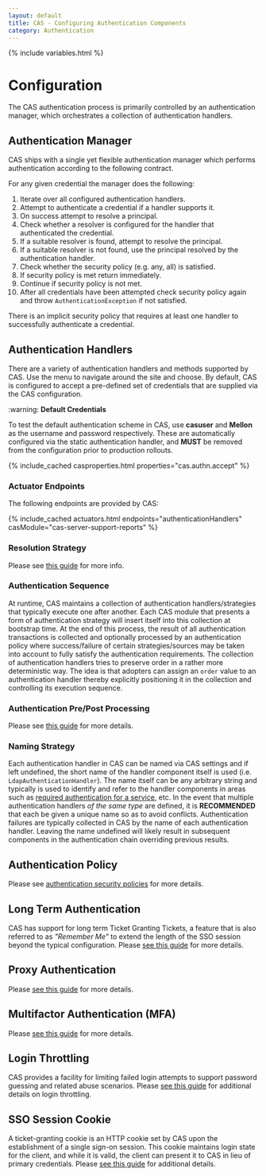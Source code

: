 ```yaml
---
layout: default
title: CAS - Configuring Authentication Components
category: Authentication
---
```

{% include variables.html %}


# Configuration

The CAS authentication process is primarily controlled by an 
authentication manager, which orchestrates a collection of authentication handlers.

## Authentication Manager

CAS ships with a single yet flexible authentication manager which 
performs authentication according to the following contract.

For any given credential the manager does the following:

1. Iterate over all configured authentication handlers.
2. Attempt to authenticate a credential if a handler supports it.
3. On success attempt to resolve a principal.
  1. Check whether a resolver is configured for the handler that authenticated the credential.
  2. If a suitable resolver is found, attempt to resolve the principal.
  3. If a suitable resolver is not found, use the principal resolved by the authentication handler.
4. Check whether the security policy (e.g. any, all) is satisfied.
  1. If security policy is met return immediately.
  2. Continue if security policy is not met.
5. After all credentials have been attempted check security policy again and throw `AuthenticationException` if not satisfied.

There is an implicit security policy that requires at least one handler to successfully authenticate a credential.

## Authentication Handlers

There are a variety of authentication handlers and methods supported 
by CAS. Use the menu to navigate around the site and choose. By default, CAS is configured 
to accept a pre-defined set of credentials that are supplied via the CAS configuration.

<div class="alert alert-warning">:warning: <strong>Default Credentials</strong><p>To test the default authentication scheme in CAS,
use <strong>casuser</strong> and <strong>Mellon</strong> as the username and password respectively. These are automatically
configured via the static authentication handler, and <strong>MUST</strong> be removed from the configuration
prior to production rollouts.</p></div>

{% include_cached casproperties.html properties="cas.authn.accept" %}

### Actuator Endpoints

The following endpoints are provided by CAS:

{% include_cached actuators.html endpoints="authenticationHandlers" casModule="cas-server-support-reports" %}

### Resolution Strategy

Please see [this guide](Configuring-Authentication-Resolution.html) for more info.      

### Authentication Sequence

At runtime, CAS maintains a collection of authentication handlers/strategies that typically execute one after another. 
Each CAS module that presents a form of authentication strategy will insert itself into this collection at 
bootstrap time. At the end of this process, the result of all authentication transactions is collected and optionally processed by 
an authentication policy where success/failure of certain strategies/sources may be taken into account to fully satisfy the 
authentication requirements. The collection of authentication handlers tries to preserve order in a rather more deterministic way. 
The idea is that adopters can assign an `order` value to an authentication handler thereby explicitly positioning it in the 
collection and controlling its execution sequence.

### Authentication Pre/Post Processing

Please see [this guide](Configuring-Authentication-PrePostProcessing.html) for more details.           

### Naming Strategy

Each authentication handler in CAS can be named via CAS settings and if left undefined, the short name of 
the handler component itself is used (i.e. `LdapAuthenticationHandler`). The name itself can be any arbitrary string and typically is used
to identify and refer to the handler components in areas such as [required authentication for a service](../services/Configuring-Service-AuthN-Policy.html), etc.
In the event that multiple authentication handlers *of the same type* are defined, it is **RECOMMENDED** that each be given a unique name so as to avoid conflicts.
Authentication failures are typically collected in CAS by the name of each authentication handler. Leaving the name undefined will likely result in subsequent components in the authentication chain overriding previous results.

## Authentication Policy

Please see [authentication security policies](Configuring-Authentication-Policy.html) for more details.

## Long Term Authentication

CAS has support for long term Ticket Granting Tickets, a feature that is also referred to as _"Remember Me"_
to extend the length of the SSO session beyond the typical configuration.
Please [see this guide](Configuring-LongTerm-Authentication.html) for more details.

## Proxy Authentication

Please [see this guide](Configuring-Proxy-Authentication.html) for more details.

## Multifactor Authentication (MFA)

Please [see this guide](../mfa/Configuring-Multifactor-Authentication.html) for more details.

## Login Throttling

CAS provides a facility for limiting failed login attempts to support password guessing and related abuse scenarios.
Please [see this guide](Configuring-Authentication-Throttling.html) for additional details on login throttling.

## SSO Session Cookie

A ticket-granting cookie is an HTTP cookie set by CAS upon the establishment of a single sign-on session.
This cookie maintains login state for the client, and while it is valid, the client can present it to CAS in lieu of primary credentials.
Please [see this guide](Configuring-SSO.html) for additional details.
